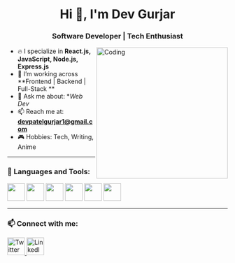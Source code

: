 <h1 align="center">Hi 👋, I'm Dev Gurjar</h1>
<h3 align="center">Software Developer | Tech Enthusiast</h3>

<img align="right" alt="Coding" width="300" src="https://media.giphy.com/media/qgQUggAC3Pfv687qPC/giphy.gif">

- 🔥 I specialize in **React.js, JavaScript, Node.js, Express.js**
- 🔭 I’m working across **Frontend | Backend | Full-Stack **
- 💬 Ask me about: **Web Dev*
- 📫 Reach me at: **devpatelgurjar1@gmail.com**
- 🎮 Hobbies: Tech, Writing, Anime

---

### 🚀 Languages and Tools:

<p align="left">
<!--   <img src="https://cdn.jsdelivr.net/gh/devicons/devicon/icons/typescript/typescript-original.svg" width="40"/> -->
  <img src="https://cdn.jsdelivr.net/gh/devicons/devicon/icons/javascript/javascript-original.svg" width="40"/>
  <img src="https://cdn.jsdelivr.net/gh/devicons/devicon/icons/react/react-original.svg" width="40"/>
  <img src="https://cdn.jsdelivr.net/gh/devicons/devicon/icons/nodejs/nodejs-original.svg" width="40"/>
  <img src="https://cdn.jsdelivr.net/gh/devicons/devicon/icons/express/express-original.svg" width="40"/>
  <img src="https://cdn.jsdelivr.net/gh/devicons/devicon/icons/mongodb/mongodb-original.svg" width="40"/>
<!--   <img src="https://cdn.jsdelivr.net/gh/devicons/devicon/icons/docker/docker-original.svg" width="40"/> -->
  <img src="https://cdn.jsdelivr.net/gh/devicons/devicon/icons/git/git-original.svg" width="40"/>
</p>

---

### 📫 Connect with me:

<p align="left">
  <a href="https://twitter.com/DevGurjar677025" target="_blank">
    <img src="https://img.icons8.com/fluency/48/twitter.png" alt="Twitter" width="40" height="40"/>
  </a>
  <a href="[https://linkedin.com/in/yourprofile](https://www.linkedin.com/in/dev-gurjar-b82bb925b?utm_source=share&utm_campaign=share_via&utm_content=profile&utm_medium=android_app)" target="_blank">
    <img src="https://cdn.jsdelivr.net/gh/devicons/devicon/icons/linkedin/linkedin-original.svg" alt="LinkedIn" width="40" height="40"/>
  </a>
</p>

